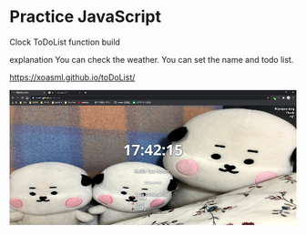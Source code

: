 # Practice JavaScript

Clock ToDoList function build

explanation
You can check the weather.
You can set the name and todo list.

https://xoasml.github.io/toDoList/

![Screen Image](main.png)
